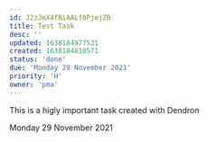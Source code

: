 ```yaml
---
id: J2zJmX4fNiAALf0PjejZ0
title: Test Task
desc: ''
updated: 1638184977531
created: 1638184810571
status: 'done'
due: 'Monday 29 November 2021'
priority: 'H'
owner: 'pma'
---
```

This is a higly important task created with Dendron

Monday 29 November 2021